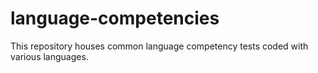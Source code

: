 # language-competencies

This repository houses common language competency tests
coded with various languages.
